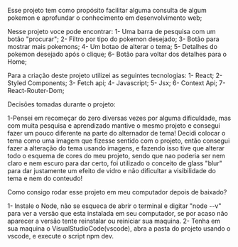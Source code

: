Esse projeto tem como propósito facilitar alguma consulta de algum pokemon e aprofundar o conhecimento em desenvolvimento web;

Nesse projeto voce pode encontrar:
1- Uma barra de pesquisa com um botão "procurar";
2- Filtro por tipo do pokemon desejado;
3- Botão para mostrar mais pokemons;
4- Um botao de alterar o tema;
5- Detalhes do pokemon desejado após o clique;
6- Botão para voltar dos detalhes para o Home;

Para a criação deste projeto utilizei as seguintes tecnologias:
1- React;
2- Styled Components;
3- Fetch api;
4- Javascript;
5- Jsx;
6- Context Api;
7- React-Router-Dom;

Decisões tomadas durante o projeto:

1-Pensei em recomeçar do zero diversas vezes por alguma dificuldade, mas com muita pesquisa e aprendizado mantive o mesmo projeto e consegui fazer um pouco diferente na parte do alternador de tema! Decidi colocar o tema como uma imagem que fizesse sentido com o projeto, então consegui fazer a alteração do tema usando imagens, e fazendo isso tive que alterar todo o esquema de cores do meu projeto, sendo que nao poderia ser nem claro e nem escuro para dar certo, foi utilizado o conceito de glass "blur" para dar justamente um efeito de vidro e não dificultar a visibilidade do tema e nem do conteudo!

Como consigo rodar esse projeto em meu computador depois de baixado?

1- Instale o Node, não se esqueca de abrir o terminal e digitar "node --v" para ver a versão que esta instalada em seu computador, se por acaso não aparecer a versão tente reinstalar ou reiniciar sua maquina.
2- Tenha em sua maquina o VisualStudioCode(vscode), abra a pasta do projeto usando o vscode, e execute o script npm dev.